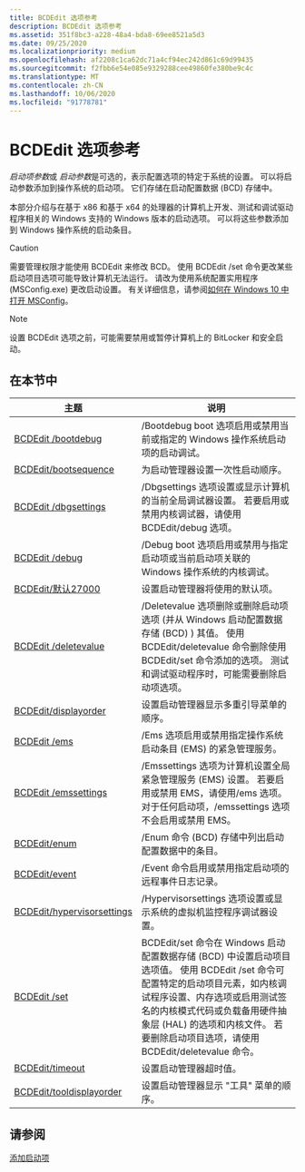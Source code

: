 ```yaml
---
title: BCDEdit 选项参考
description: BCDEdit 选项参考
ms.assetid: 351f8bc3-a228-48a4-bda8-69ee8521a5d3
ms.date: 09/25/2020
ms.localizationpriority: medium
ms.openlocfilehash: af2208c1ca62dc71a4cf94ec242d861c69d99435
ms.sourcegitcommit: f2fbb6e54e085e9329288cee49860fe380be9c4c
ms.translationtype: MT
ms.contentlocale: zh-CN
ms.lasthandoff: 10/06/2020
ms.locfileid: "91778781"
---
```

# <a name="bcdedit-options-reference"></a>BCDEdit 选项参考

*启动项参数*或 *启动参数*是可选的，表示配置选项的特定于系统的设置。 可以将启动参数添加到操作系统的启动项。 它们存储在启动配置数据 (BCD) 存储中。

本部分介绍与在基于 x86 和基于 x64 的处理器的计算机上开发、测试和调试驱动程序相关的 Windows 支持的 Windows 版本的启动选项。 可以将这些参数添加到 Windows 操作系统的启动条目。

> [!CAUTION]
> 需要管理权限才能使用 BCDEdit 来修改 BCD。 使用 BCDEdit /set 命令更改某些启动项目选项可能导致计算机无法运行。 请改为使用系统配置实用程序 (MSConfig.exe) 更改启动设置。 有关详细信息，请参阅[如何在 Windows 10 中打开 MSConfig](https://support.microsoft.com/help/4026130/windows-how-to-open-msconfig-in-windows-10)。

> [!NOTE]
> 设置 BCDEdit 选项之前，可能需要禁用或暂停计算机上的 BitLocker 和安全启动。

## <a name="in-this-section"></a>在本节中

|主题|说明|
|--- |--- |
|[BCDEdit /bootdebug](bcdedit--bootdebug.md)|/Bootdebug boot 选项启用或禁用当前或指定的 Windows 操作系统启动项的启动调试。|
|[BCDEdit/bootsequence](bcdedit--bootsequence.md)|为启动管理器设置一次性启动顺序。 |
|[BCDEdit /dbgsettings](bcdedit--dbgsettings.md)|/Dbgsettings 选项设置或显示计算机的当前全局调试器设置。 若要启用或禁用内核调试器，请使用 BCDEdit/debug 选项。|
|[BCDEdit /debug](bcdedit--debug.md)|/Debug boot 选项启用或禁用与指定启动项或当前启动项关联的 Windows 操作系统的内核调试。|
|[BCDEdit/默认27000](bcdedit--default.md)| 设置启动管理器将使用的默认项。|
|[BCDEdit /deletevalue](bcdedit--deletevalue.md)|/Deletevalue 选项删除或删除启动项选项 (并从 Windows 启动配置数据存储 (BCD) ) 其值。 使用 BCDEdit/deletevalue 命令删除使用 BCDEdit/set 命令添加的选项。 测试和调试驱动程序时，可能需要删除启动项选项。|
|[BCDEdit/displayorder](bcdedit--displayorder.md)|设置启动管理器显示多重引导菜单的顺序。|
|[BCDEdit /ems](bcdedit--ems.md)|/Ems 选项启用或禁用指定操作系统启动条目 (EMS) 的紧急管理服务。|
|[BCDEdit /emssettings](bcdedit--emssettings.md)|/Emssettings 选项为计算机设置全局紧急管理服务 (EMS) 设置。 若要启用或禁用 EMS，请使用/ems 选项。 对于任何启动项，/emssettings 选项不会启用或禁用 EMS。|
|[BCDEdit/enum](bcdedit--enum.md)|/Enum 命令 (BCD) 存储中列出启动配置数据中的条目。 |
|[BCDEdit/event](bcdedit--event.md)|/Event 命令启用或禁用指定启动项的远程事件日志记录。 |
|[BCDEdit/hypervisorsettings](bcdedit--hypervisorsettings.md)|/Hypervisorsettings 选项设置或显示系统的虚拟机监控程序调试器设置。 |
|[BCDEdit /set](bcdedit--set.md)|BCDEdit/set 命令在 Windows 启动配置数据存储 (BCD) 中设置启动项目选项值。 使用 BCDEdit /set 命令可配置特定的启动项目元素，如内核调试程序设置、内存选项或启用测试签名的内核模式代码或负载备用硬件抽象层 (HAL) 的选项和内核文件。 若要删除启动项目选项，请使用 BCDEdit/deletevalue 命令。|
|[BCDEdit/timeout](bcdedit--timeout.md)|设置启动管理器超时值。 |
|[BCDEdit/tooldisplayorder](bcdedit--toolsdisplayorder.md)|设置启动管理器显示 "工具" 菜单的顺序。 |

## <a name="see-also"></a>请参阅

[添加启动项](./adding-boot-entries.md)
